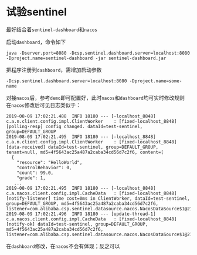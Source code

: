 # 试验sentinel

最好结合着```sentinel-dashboard```和```nacos```

启动```dashboard```，命令如下
```
java -Dserver.port=8080 -Dcsp.sentinel.dashboard.server=localhost:8080 -Dproject.name=sentinel-dashboard -jar sentinel-dashboard.jar
```
把程序注册到```dashboard```，需增加启动参数
```
-Dcsp.sentinel.dashboard.server=localhost:8080 -Dproject.name=some-name
```

对接```nacos```后，参考```demo```即可配置好，此时```nacos```和```dashboard```均可实时修改规则  
在```nacos```修改后可见日志类似于：
```
2019-08-09 17:02:21.488  INFO 18180 --- [-localhost_8848] c.a.n.client.config.impl.ClientWorker    : [fixed-localhost_8848] [polling-resp] config changed. dataId=test-sentinel, group=DEFAULT_GROUP
2019-08-09 17:02:21.495  INFO 18180 --- [-localhost_8848] c.a.n.client.config.impl.ClientWorker    : [fixed-localhost_8848] [data-received] dataId=test-sentinel, group=DEFAULT_GROUP, tenant=null, md5=4f5643ac25a487a2caba34cd56d7c2f6, content=[
  {
    "resource": "HelloWorld",
    "controlBehavior": 0,
    "count": 99.0,
    "grade": 1,
   ...
2019-08-09 17:02:21.495  INFO 18180 --- [-localhost_8848] c.a.nacos.client.config.impl.CacheData   : [fixed-localhost_8848] [notify-listener] time cost=0ms in ClientWorker, dataId=test-sentinel, group=DEFAULT_GROUP, md5=4f5643ac25a487a2caba34cd56d7c2f6, listener=com.alibaba.csp.sentinel.datasource.nacos.NacosDataSource$1@212f6381 
2019-08-09 17:02:21.496  INFO 18180 --- [update-thread-1] c.a.nacos.client.config.impl.CacheData   : [fixed-localhost_8848] [notify-ok] dataId=test-sentinel, group=DEFAULT_GROUP, md5=4f5643ac25a487a2caba34cd56d7c2f6, listener=com.alibaba.csp.sentinel.datasource.nacos.NacosDataSource$1@212f6381 
```
在```dashboard```修改，在```nacos```不会有体现；反之可以